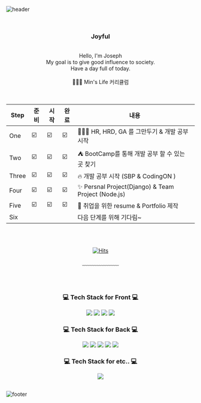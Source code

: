 
![header](https://capsule-render.vercel.app/api?type=Waving&color=auto&height=300&section=header&text=Welcome%20min's%20world&fontSize=90&fontColor=gradient)


<div align = "center">

<br/>
<h3>Joyful</h3><br/>
Hello, I'm Joseph<br/>
My goal is to give good influence to society.<br/>
Have a day full of today.
<br/>
<br/> 
🧑🏻‍💻 Min's Life 커리큘럼
<br/>
<br/>
<br/>

|Step|준비|시작|완료|내용|
|-----|--|--|--|-----------|
| One |☑️|☑️|☑️| 🧑🏻‍💻 HR, HRD, GA 를 그만두기 & 개발 공부 시작 |
| Two |☑️|☑️|☑️| ⛺ BootCamp를 통해 개발 공부 할 수 있는 곳 찾기  |
| Three |☑️|☑️|☑️| 🔥 개발 공부 시작 (SBP & CodingON ) |
| Four |☑️|☑️|☑️| ✨ Persnal Project(Django) & Team Project (Node.js)  |
| Five |☑️|☑️|☑️| 📝 취업을 위한 resume & Portfolio 제작 |
| Six | | | | 다음 단계를 위해 기다림~ |

<br/>
  <br/>


[![Hits](https://hits.seeyoufarm.com/api/count/incr/badge.svg?url=https%3A%2F%2Fgithub.com%2FMin-dong-Hyeon%2FMin-dong-Hyeon.git&count_bg=%23BBD0AB&title_bg=%235EC679&icon=bilibili.svg&icon_color=%23E7E7E7&title=hi%7E&edge_flat=true)](https://hits.seeyoufarm.com)
  
﹏﹏﹏﹏﹏﹏﹏

<br/><br/>
 
<h3>💻 Tech Stack for Front 💻</h3>
 <img src="https://img.shields.io/badge/HTML-E34F26?style=flat-square&logo=HTML5&logoColor=white"/>
 <img src="https://img.shields.io/badge/CSS-1572B6?style=flat-square&logo=CSS3&logoColor=white"/>
 <img src="https://img.shields.io/badge/JavaScript-F7DF1E?style=flat-square&logo=JavaScript&logoColor=white"/>
 <img src="https://img.shields.io/badge/Bootstrap-7952B3?style=flat-square&logo=Bootstrap&logoColor=white"/>
 
<h3>💻 Tech Stack for Back 💻</h3>
 <img src="https://img.shields.io/badge/Django-092E20?style=flat-square&logo=Django&logoColor=white"/>
 <img src="https://img.shields.io/badge/Spring-6DB33F?style=flat-square&logo=Spring&logoColor=white"/>
 <img src="https://img.shields.io/badge/Mysql-4479A1?style=flat-square&logo=Mysql&logoColor=white"/>
 <img src="https://img.shields.io/badge/MariaDB-1F305F?style=flat-square&logo=MariaDB&logoColor=white"/>
 <img src="https://img.shields.io/badge/Java-007396?style=flat-square&logo=Java&logoColor=white"/>

 
<h3>💻 Tech Stack for etc.. 💻</h3>
 <img src="https://img.shields.io/badge/Git-F05032?style=flat-square&logo=Git&logoColor=white"/>


<br/>
</div>

<br/>

![footer](https://capsule-render.vercel.app/api?type=waving&&color=gradient&height=100&section=footer&text=Good%20Bye&fontSize=30&fontSize=90)



